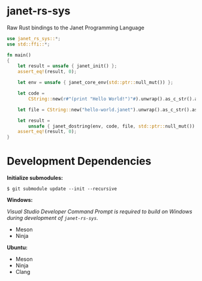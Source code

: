 # janet-rs-sys

Raw Rust bindings to the Janet Programming Language

```rust
use janet_rs_sys::*;
use std::ffi::*;

fn main()
{
    let result = unsafe { janet_init() };
    assert_eq!(result, 0);

    let env = unsafe { janet_core_env(std::ptr::null_mut()) };

    let code =
        CString::new(r#"(print "Hello World!")"#).unwrap().as_c_str().as_ptr();

    let file = CString::new("hello-world.janet").unwrap().as_c_str().as_ptr();

    let result =
        unsafe { janet_dostring(env, code, file, std::ptr::null_mut()) };
    assert_eq!(result, 0);
}
```

# Development Dependencies

**Initialize submodules:**

```
$ git submodule update --init --recursive
```

**Windows:**

*Visual Studio Developer Command Prompt is required to build on Windows during
development of `janet-rs-sys`.*

* Meson
* Ninja

**Ubuntu:**

* Meson
* Ninja
* Clang
